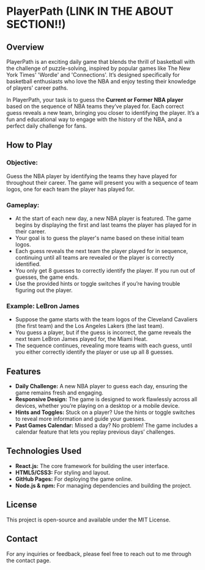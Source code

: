 # PlayerPath (LINK IN THE ABOUT SECTION!!)

## Overview
PlayerPath is an exciting daily game that blends the thrill of basketball with the challenge of puzzle-solving, inspired by popular games like The New York Times' 'Wordle' and 'Connections'. It’s designed specifically for basketball enthusiasts who love the NBA and enjoy testing their knowledge of players' career paths.

In PlayerPath, your task is to guess the **Current or Former NBA player** based on the sequence of NBA teams they’ve played for. Each correct guess reveals a new team, bringing you closer to identifying the player. It’s a fun and educational way to engage with the history of the NBA, and a perfect daily challenge for fans.

## How to Play

### Objective:
Guess the NBA player by identifying the teams they have played for throughout their career. The game will present you with a sequence of team logos, one for each team the player has played for.

### Gameplay:
- At the start of each new day, a new NBA player is featured. The game begins by displaying the first and last teams the player has played for in their career.
- Your goal is to guess the player's name based on these initial team logos.
- Each guess reveals the next team the player played for in sequence, continuing until all teams are revealed or the player is correctly identified.
- You only get 8 guesses to correctly identify the player. If you run out of guesses, the game ends.
- Use the provided hints or toggle switches if you’re having trouble figuring out the player.

### Example: LeBron James
- Suppose the game starts with the team logos of the Cleveland Cavaliers (the first team) and the Los Angeles Lakers (the last team).
- You guess a player, but if the guess is incorrect, the game reveals the next team LeBron James played for, the Miami Heat.
- The sequence continues, revealing more teams with each guess, until you either correctly identify the player or use up all 8 guesses.

## Features
- **Daily Challenge:** A new NBA player to guess each day, ensuring the game remains fresh and engaging.
- **Responsive Design:** The game is designed to work flawlessly across all devices, whether you’re playing on a desktop or a mobile device.
- **Hints and Toggles:** Stuck on a player? Use the hints or toggle switches to reveal more information and guide your guesses.
- **Past Games Calendar:** Missed a day? No problem! The game includes a calendar feature that lets you replay previous days’ challenges.

## Technologies Used
- **React.js:** The core framework for building the user interface.
- **HTML5/CSS3:** For styling and layout.
- **GitHub Pages:** For deploying the game online.
- **Node.js & npm:** For managing dependencies and building the project.

## License
This project is open-source and available under the MIT License.

## Contact
For any inquiries or feedback, please feel free to reach out to me through the contact page.
